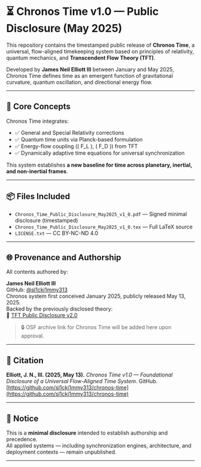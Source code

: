 # ⏳ Chronos Time v1.0 — Public Disclosure (May 2025)

This repository contains the timestamped public release of **Chronos Time**, a universal, flow-aligned timekeeping system based on principles of relativity, quantum mechanics, and **Transcendent Flow Theory (TFT)**.

Developed by **James Neil Elliott III** between January and May 2025, Chronos Time defines time as an emergent function of gravitational curvature, quantum oscillation, and directional energy flow.

---

## 📄 Core Concepts

Chronos Time integrates:

- ✅ General and Special Relativity corrections  
- ✅ Quantum time units via Planck-based formulation  
- ✅ Energy-flow coupling (\( F_L \), \( F_D \)) from TFT  
- ✅ Dynamically adaptive time equations for universal synchronization

This system establishes **a new baseline for time across planetary, inertial, and non-inertial frames**.

---

## 📦 Files Included

- `Chronos_Time_Public_Disclosure_May2025_v1_0.pdf` — Signed minimal disclosure (timestamped)
- `Chronos_Time_Public_Disclosure_May2025_v1_0.tex` — Full LaTeX source
- `LICENSE.txt` — CC BY-NC-ND 4.0

---

## 🌐 Provenance and Authorship

All contents authored by:

**James Neil Elliott III**  
GitHub: [@sl1ckj1mmy313](https://github.com/sl1ckj1mmy313)  
Chronos system first conceived January 2025, publicly released May 13, 2025.  
Backed by the previously disclosed theory:  
📘 [TFT Public Disclosure v2.0](https://github.com/sl1ckj1mmy313/tft-may2025/releases)

> 🔒 OSF archive link for Chronos Time will be added here upon approval.

---

## 🧠 Citation

**Elliott, J. N., III. (2025, May 13).** *Chronos Time v1.0 — Foundational Disclosure of a Universal Flow-Aligned Time System*. GitHub.  
[https://github.com/sl1ckj1mmy313/chronos-time](https://github.com/sl1ckj1mmy313/chronos-time)

---

## 📢 Notice

This is a **minimal disclosure** intended to establish authorship and precedence.  
All applied systems — including synchronization engines, architecture, and deployment contexts — remain unpublished.

---
